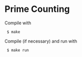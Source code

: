 # Prime Counting

Compile with
```
 $ make
```

Compile (if necessary) and run with
```
 $ make run
```
